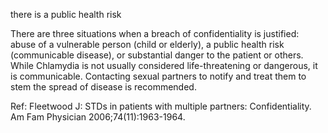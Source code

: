 there is a public health risk

There are three situations when a breach of confidentiality is justified: abuse of a vulnerable person (child or elderly), a public health risk (communicable disease), or substantial danger to the patient or others. While Chlamydia is not usually considered life-threatening or dangerous, it is communicable. Contacting sexual partners to notify and treat them to stem the spread of disease is recommended.

Ref: Fleetwood J: STDs in patients with multiple partners: Confidentiality. Am Fam Physician 2006;74(11):1963-1964.